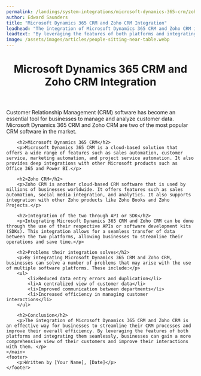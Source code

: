 ```yaml
---
permalink: /landings/system-integrations/microsoft-dynamics-365-crm/zoho-crm
author: Edward Saunders
title: "Microsoft Dynamics 365 CRM and Zoho CRM Integration"
leadhead: "The integration of Microsoft Dynamics 365 CRM and Zoho CRM is an effective way for businesses to streamline their CRM processes and improve their overall efficiency"
leadtext: "By leveraging the features of both platforms and integrating them seamlessly, businesses can gain a more comprehensive view of their customers and improve their interactions with them."
image: /assets/images/articles/people-sitting-near-table.webp
---
```

<div class="arttext">	<header>
		<h1>Microsoft Dynamics 365 CRM and Zoho CRM Integration</h1>
	</header>
	<main>
		<p>Customer Relationship Management (CRM) software has become an essential tool for businesses to manage and analyze customer data. Microsoft Dynamics 365 CRM and Zoho CRM are two of the most popular CRM software in the market.</p>

		<h2>Microsoft Dynamics 365 CRM</h2>
		<p>Microsoft Dynamics 365 CRM is a cloud-based solution that offers a wide range of features such as sales automation, customer service, marketing automation, and project service automation. It also provides deep integrations with other Microsoft products such as Office 365 and Power BI.</p>

		<h2>Zoho CRM</h2>
		<p>Zoho CRM is another cloud-based CRM software that is used by millions of businesses worldwide. It offers features such as sales automation, social media integration, and analytics. It also supports integration with other Zoho products like Zoho Books and Zoho Projects.</p>

		<h2>Integration of the two through API or SDK</h2>
		<p>Integrating Microsoft Dynamics 365 CRM and Zoho CRM can be done through the use of their respective APIs or software development kits (SDKs). This integration allows for a seamless transfer of data between the two platforms, allowing businesses to streamline their operations and save time.</p>

		<h2>Problems their integration solves</h2>
		<p>By integrating Microsoft Dynamics 365 CRM and Zoho CRM, businesses can solve a number of problems that may arise with the use of multiple software platforms. These include:</p>
		<ul>
			<li>Reduced data entry errors and duplication</li>
			<li>A centralized view of customer data</li>
			<li>Improved communication between departments</li>
			<li>Increased efficiency in managing customer interactions</li>
		</ul>

		<h2>Conclusion</h2>
		<p>The integration of Microsoft Dynamics 365 CRM and Zoho CRM is an effective way for businesses to streamline their CRM processes and improve their overall efficiency. By leveraging the features of both platforms and integrating them seamlessly, businesses can gain a more comprehensive view of their customers and improve their interactions with them. </p>
	</main>
	<footer>
		<p>Written by [Your Name], [Date]</p>
	</footer>
</div>
